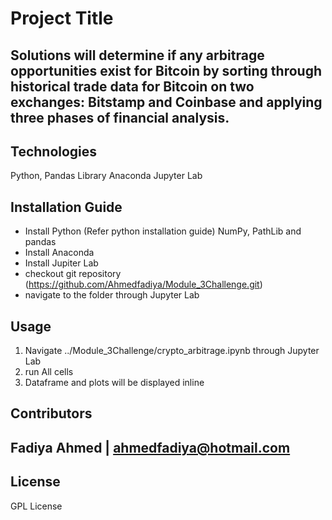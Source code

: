 # Project Title

Solutions will determine if any arbitrage opportunities exist for Bitcoin by sorting through historical trade data for Bitcoin on two exchanges: Bitstamp and Coinbase and applying three phases of financial analysis.
---

## Technologies

Python,
Pandas Library
Anaconda
Jupyter Lab


## Installation Guide
- Install Python (Refer python installation guide) NumPy, PathLib and pandas
- Install Anaconda
- Install Jupiter Lab
- checkout git repository (https://github.com/Ahmedfadiya/Module_3Challenge.git)
- navigate to the folder through Jupyter Lab

## Usage


1. Navigate ../Module_3Challenge/crypto_arbitrage.ipynb through Jupyter Lab
2. run All cells
3. Dataframe and plots will be displayed inline


## Contributors

Fadiya Ahmed | ahmedfadiya@hotmail.com
---

## License

GPL License
